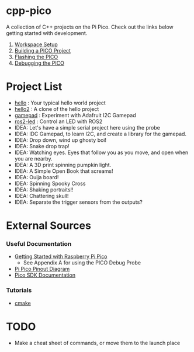 # cpp-pico
A collection of C++ projects on the Pi Pico. Check out the links below getting started with development.

1. [Workspace Setup](doc/workspace_setup.md)
2. [Building a PICO Project](doc/building_a_pico_project.md)
3. [Flashing the PICO](doc/flashing_the_pico.md)
4. [Debugging the PICO](doc/debugging_the_pico.md)

# Project List
- [hello](projects/hello/hello.md) : Your typical hello world project
- [hello2](projects/hello2/hello2.md) : A clone of the hello project
- [gamepad](projects/gamepad/gamepad.md) : Experiment with Adafruit I2C Gamepad
- [ros2-led]() : Control an LED with ROS2
- IDEA: Let's have a simple serial project here using the probe
- IDEA: IDC Gamepad, to learn I2C, and create a library for the gamepad.
- IDEA: Drop down, wind up ghosty boi!
- IDEA: Snake drop trap!
- IDEA: Watching eyes. Eyes that follow you as you move, and open when you are nearby.
- IDEA: A 3D print spinning pumpkin light.
- IDEA: A Simple Open Book that screams!
- IDEA: Ouija board!
- IDEA: Spinning Spooky Cross 
- IDEA: Shaking portraits!!
- IDEA: Chattering skull!
- IDEA: Separate the trigger sensors from the outputs?

# External Sources

### Useful Documentation
- [Getting Started with Raspberry Pi Pico](https://datasheets.raspberrypi.com/pico/getting-started-with-pico.pdf)
    - See Appendix A for using the PICO Debug Probe
- [Pi Pico Pinout Diagram](https://pico.pinout.xyz/)
- [Pico SDK Documentation](https://www.raspberrypi.com/documentation/pico-sdk/)

### Tutorials
- [cmake](https://cmake.org/cmake/help/latest/guide/tutorial/index.html)

# TODO
- Make a cheat sheet of commands, or move them to the launch place